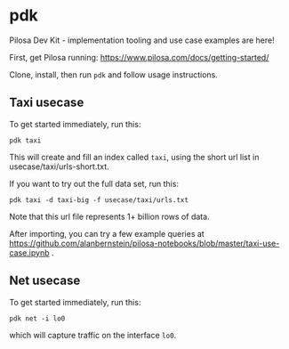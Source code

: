 # pdk
Pilosa Dev Kit - implementation tooling and use case examples are here!

First, get Pilosa running: https://www.pilosa.com/docs/getting-started/

Clone, install, then run `pdk` and follow usage instructions.

## Taxi usecase

To get started immediately, run this:

`pdk taxi`

This will create and fill an index called `taxi`, using the short url list in usecase/taxi/urls-short.txt.

If you want to try out the full data set, run this:

`pdk taxi -d taxi-big -f usecase/taxi/urls.txt`

Note that this url file represents 1+ billion rows of data.

After importing, you can try a few example queries at https://github.com/alanbernstein/pilosa-notebooks/blob/master/taxi-use-case.ipynb .

## Net usecase

To get started immediately, run this:

`pdk net -i lo0`

which will capture traffic on the interface `lo0`.
